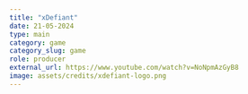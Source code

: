 ```yaml
---
title: "xDefiant"
date: 21-05-2024
type: main
category: game
category_slug: game
role: producer
external_url: https://www.youtube.com/watch?v=NoNpmAzGyB8
image: assets/credits/xdefiant-logo.png
---
```

